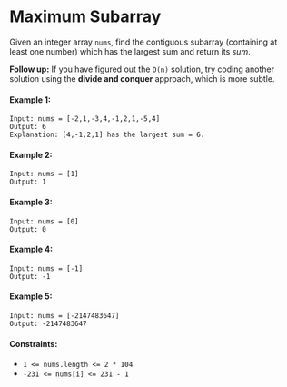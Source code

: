 # Maximum Subarray
Given an integer array ```nums```, find the contiguous subarray (containing at least one number) which has the largest sum and return its *sum*.

**Follow up:** If you have figured out the ```O(n)``` solution, try coding another solution using the **divide and conquer** approach, which is more subtle.

#### Example 1:
```
Input: nums = [-2,1,-3,4,-1,2,1,-5,4]
Output: 6
Explanation: [4,-1,2,1] has the largest sum = 6.
```

#### Example 2:
```
Input: nums = [1]
Output: 1
```

#### Example 3:
```
Input: nums = [0]
Output: 0
```

#### Example 4:
```
Input: nums = [-1]
Output: -1
```

#### Example 5:
```
Input: nums = [-2147483647]
Output: -2147483647
```

#### Constraints:

* ```1 <= nums.length <= 2 * 104```
* ```-231 <= nums[i] <= 231 - 1```